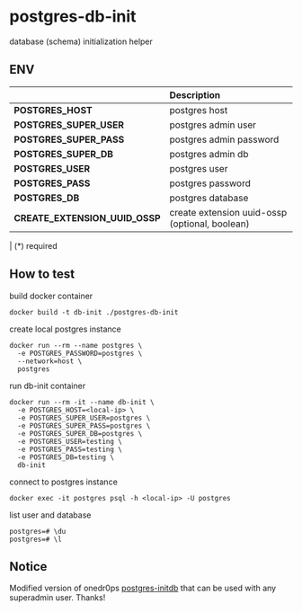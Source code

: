 <!-- markdownlint-disable MD041 -->
<!-- markdownlint-disable MD033 -->
<!-- markdownlint-disable MD028 -->

<!-- PROJECT SHIELDS -->
<!--
*** I'm using markdown "reference style" links for readability.
*** Reference links are enclosed in brackets [ ] instead of parentheses ( ).
*** See the bottom of this document for the declaration of the reference variables
*** for contributors-url, forks-url, etc. This is an optional, concise syntax you may use.
*** https://www.markdownguide.org/basic-syntax/#reference-style-links
-->

# postgres-db-init

database (schema) initialization helper

## ENV

|                                | Description                                    |
| :----------------------------- | :--------------------------------------------- |
| **POSTGRES_HOST**              | postgres host                                  |
| **POSTGRES_SUPER_USER**        | postgres admin user                            |
| **POSTGRES_SUPER_PASS**        | postgres admin password                        |
| **POSTGRES_SUPER_DB**          | postgres admin db                              |
| **POSTGRES_USER**              | postgres user                                  |
| **POSTGRES_PASS**              | postgres password                              |
| **POSTGRES_DB**                | postgres database                              |
| **CREATE_EXTENSION_UUID_OSSP** | create extension uuid-ossp (optional, boolean) |

| (\*) required

## How to test

build docker container

```console
docker build -t db-init ./postgres-db-init
```

create local postgres instance

```console
docker run --rm --name postgres \
  -e POSTGRES_PASSWORD=postgres \
  --network=host \
  postgres
```

run db-init container

```console
docker run --rm -it --name db-init \
  -e POSTGRES_HOST=<local-ip> \
  -e POSTGRES_SUPER_USER=postgres \
  -e POSTGRES_SUPER_PASS=postgres \
  -e POSTGRES_SUPER_DB=postgres \
  -e POSTGRES_USER=testing \
  -e POSTGRES_PASS=testing \
  -e POSTGRES_DB=testing \
  db-init
```

connect to postgres instance

```console
docker exec -it postgres psql -h <local-ip> -U postgres
```

list user and database

```console
postgres=# \du
postgres=# \l
```

## Notice

Modified version of onedr0ps [postgres-initdb][onedr0p-postgres-db-init] that can be used with any superadmin user. Thanks!

<!-- MARKDOWN LINKS & IMAGES -->
<!-- https://www.markdownguide.org/basic-syntax/#reference-style-links -->

<!-- Links -->

[onedr0p-postgres-db-init]: https://github.com/onedr0p/containers/tree/main/apps/postgres-initdb

<!-- Badges -->

<!-- TBD -->
